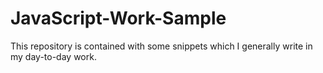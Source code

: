 # JavaScript-Work-Sample

This repository is contained with some snippets which I generally write in my day-to-day work.
